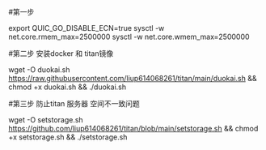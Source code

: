 #第一步



export QUIC_GO_DISABLE_ECN=true
sysctl -w net.core.rmem_max=2500000
sysctl -w net.core.wmem_max=2500000




#第二步 安装docker 和 titan镜像


wget -O duokai.sh https://raw.githubusercontent.com/liup614068261/titan/main/duokai.sh && chmod +x duokai.sh && ./duokai.sh




#第三步 防止titan 服务器 空间不一致问题


wget -O setstorage.sh https://github.com/liup614068261/titan/blob/main/setstorage.sh && chmod +x setstorage.sh && ./setstorage.sh
